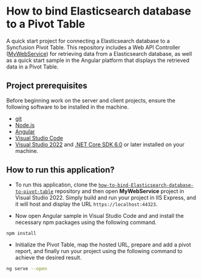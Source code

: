 # How to bind Elasticsearch database to a Pivot Table

A quick start project for connecting a Elasticsearch database to a Syncfusion Pivot Table. This repository includes a Web API Controller ([MyWebService](../MyWebService/)) for retrieving data from a Elasticsearch database, as well as a quick start sample in the Angular platform that displays the retrieved data in a Pivot Table.

## Project prerequisites

Before beginning work on the server and client projects, ensure the following software to be installed in the machine.

* [git](https://git-scm.com/downloads)
* [Node.js](https://nodejs.org/en/)
* [Angular](https://angularjs.org/)
* [Visual Studio Code](https://code.visualstudio.com/)
* [Visual Studio 2022](https://visualstudio.microsoft.com/downloads/ ) and [.NET Core SDK 6.0](https://dotnet.microsoft.com/en-us/download/dotnet/6.0) or later installed on your machine.

## How to run this application?

* To run this application, clone the [`how-to-bind-Elasticsearch-database-to-pivot-table`](https://github.com/SyncfusionExamples/how-to-bind-Elasticsearch-database-to-pivot-table) repository and then open **MyWebService** project in Visual Studio 2022. Simply build and run your project in IIS Express, and it will host and display the URL `https://localhost:44323`.

*  Now open Angular sample in Visual Studio Code and and install the necessary npm packages using the following command.

```sh
npm install
```

* Initialize the Pivot Table, map the hosted URL, prepare and add a pivot report, and finally run your project using the following command to achieve the desired result.

```sh
ng serve --open
```